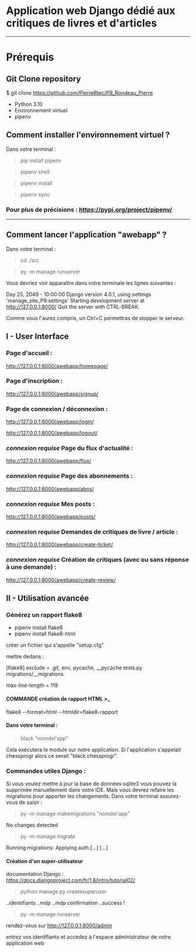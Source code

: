# Application web Django dédié aux critiques de livres et d'articles
---
# Prérequis

## Git Clone repository

$ git clone https://github.com/PierreRtec/P9_Rondeau_Pierre

- Python 3.10
- Environnement virtuel
- pipenv

## Comment installer l'environnement virtuel ?
Dans votre terminal :

> pip install pipenv

> pipenv shell

> pipenv install

> pipenv sync

### Pour plus de précisions : https://pypi.org/project/pipenv/
---

## Comment lancer l'application "awebapp" ?
Dans votre terminal :

> cd ./src

> py -m manage runserver

Vous devriez voir apparaître dans votre terminale les lignes suivantes :

Day 25, 2049 - 10:00:00
Django version 4.0.1, using settings 'manage_site_P9.settings'
Starting development server at http://127.0.0.1:8000/
Quit the server with CTRL-BREAK.

Comme vous l'aurez compris, un Ctrl+C permettras de stopper le serveur.



## I - User Interface

### Page d'accueil :

http://127.0.0.1:8000/awebapp/homepage/

### Page d'inscription :

http://127.0.0.1:8000/awebapp/signup/

### Page de connexion / déconnexion :

http://127.0.0.1:8000/awebapp/login/

http://127.0.0.1:8000/awebapp/logout/

### *connexion requise* Page du flux d'actualité :

http://127.0.0.1:8000/awebapp/flux/

### *connexion requise* Page des abonnements :

http://127.0.0.1:8000/awebapp/abos/

### *connexion requise* Mes posts :

http://127.0.0.1:8000/awebapp/posts/

### *connexion requise* Demandes de critiques de livre / article :

http://127.0.0.1:8000/awebapp/create-ticket/


### *connexion requise* Création de critiques (avec ou sans réponse à une demande) :

http://127.0.0.1:8000/awebapp/create-review/

## II - Utilisation avancée

### Générez un rapport flake8

+ pipenv install flake8
+ pipenv install flake8-html

créer un fichier qui s'appelle "setup.cfg"

mettre dedans : 

[flake8] 
exclude =
        .git,
        env,
        pycache,
        __pycache
        tests.py
        migrations/__migrations

max-line-length = 119

#### COMMANDE création de rapport HTML >_

flake8 --format=html --htmldir=flake8-rapport

#### Dans votre terminal :

> black "nomdel'app"

Cela exécutera le module sur notre application. Si l'application s'appelait chessprogr alors ce serait "black chessprogr".

### Commandes utiles Django :

Si vous voulez mettre à jour la base de données sqlite3 vous pouvez la supprimée manuellement dans votre IDE.
Mais vous devrez refaire les migrations pour apporter les changements. 
Dans votre terminal assurez-vous de saisir :

> py -m manage makemigrations "nomdel'app"

No changes detected

> py -m manage migrate

Running migrations:
  Applying auth.[...]
  [...]

#### Création d'un super-utilisateur

documentation Django : https://docs.djangoproject.com/fr/1.8/intro/tutorial02/

> python manage.py createsuperuser

..identifiants
..mdp
..mdp confirmation
..success !

> py -m manage runserver

rendez-vous sur http://127.0.0.1:8000/admin

entrez vos identifiants et accèdez à l'espace administrateur de votre application web
